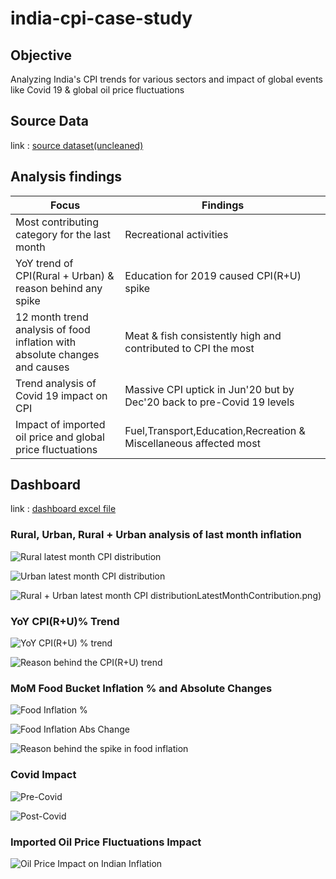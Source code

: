 # india-cpi-case-study

## Objective
Analyzing India's CPI trends for various sectors and impact of global events like Covid 19 & global oil price fluctuations

## Source Data
link : [source dataset(uncleaned)](https://github.com/anuragnayak20/india-cpi-case-study/blob/main/All_India_Index_Upto_April23%20(1).csv)

## Analysis findings

| Focus | Findings | 
|-------|------------|
| Most contributing category for the last month | Recreational activities |
| YoY trend of CPI(Rural + Urban) & reason behind any spike | Education for 2019 caused CPI(R+U) spike |
| 12 month trend analysis of food inflation with absolute changes and causes | Meat & fish consistently high and contributed to CPI the most|
| Trend analysis of Covid 19 impact on CPI | Massive CPI uptick in Jun'20 but by Dec'20 back to pre-Covid 19 levels |
| Impact of imported oil price and global price fluctuations | Fuel,Transport,Education,Recreation & Miscellaneous affected most |

## Dashboard

link : [dashboard excel file](https://github.com/anuragnayak20/india-cpi-case-study/blob/main/india_cpi_analysis.xlsx)

### Rural, Urban, Rural + Urban analysis of last month inflation

![Rural latest month CPI distribution](E:\DataAnalystCareer\GitRepoForDA\india-cpi-case-study\visuals\R_LatestMonthContribution.png)

![Urban latest month CPI distribution](E:\DataAnalystCareer\GitRepoForDA\india-cpi-case-study\visuals\U_LatestMonthContribution.png)

![Rural + Urban latest month CPI distribution](E:\DataAnalystCareer\GitRepoForDA\india-cpi-case-study\visuals\(R+U)LatestMonthContribution.png)

### YoY CPI(R+U)% Trend

![YoY CPI(R+U) % trend](E:\DataAnalystCareer\GitRepoForDA\india-cpi-case-study\visuals\YoYCPI(R+U)%Trend.png)

![Reason behind the CPI(R+U) trend](E:\DataAnalystCareer\GitRepoForDA\india-cpi-case-study\visuals\ReasonBehindYoYCPI(R+U)%.png)

### MoM Food Bucket Inflation % and Absolute Changes

![Food Inflation %](E:\DataAnalystCareer\GitRepoForDA\india-cpi-case-study\visuals\last12monthsFoodInflationPercentChanges.png)

![Food Inflation Abs Change](E:\DataAnalystCareer\GitRepoForDA\india-cpi-case-study\visuals\last12monthsFoodInflationAbsoluteChanges.png)

![Reason behind the spike in food inflation](E:\DataAnalystCareer\GitRepoForDA\india-cpi-case-study\visuals\last12monthBiggestContributer.png)

### Covid Impact

![Pre-Covid](E:\DataAnalystCareer\GitRepoForDA\india-cpi-case-study\visuals\preCovid.png)

![Post-Covid](E:\DataAnalystCareer\GitRepoForDA\india-cpi-case-study\visuals\postCovid.png)

### Imported Oil Price Fluctuations Impact

![Oil Price Impact on Indian Inflation](E:\DataAnalystCareer\GitRepoForDA\india-cpi-case-study\visuals\oilprice_CPI.png)